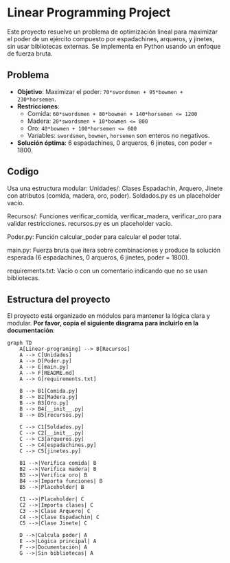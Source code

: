 # Linear Programming Project

Este proyecto resuelve un problema de optimización lineal para maximizar el poder de un ejército compuesto por espadachines, arqueros, y jinetes, sin usar bibliotecas externas. Se implementa en Python usando un enfoque de fuerza bruta.

## Problema
- **Objetivo**: Maximizar el poder: `70*swordsmen + 95*bowmen + 230*horsemen`.
- **Restricciones**:
  - Comida: `60*swordsmen + 80*bowmen + 140*horsemen <= 1200`
  - Madera: `20*swordsmen + 10*bowmen <= 800`
  - Oro: `40*bowmen + 100*horsemen <= 600`
  - Variables: `swordsmen`, `bowmen`, `horsemen` son enteros no negativos.
- **Solución óptima**: 6 espadachines, 0 arqueros, 6 jinetes, con poder = 1800.


## Codigo
Usa una estructura modular:
Unidades/: Clases Espadachin, Arquero, Jinete con atributos (comida, madera, oro, poder). Soldados.py es un placeholder vacío.

Recursos/: Funciones verificar_comida, verificar_madera, verificar_oro para validar restricciones. recursos.py es un placeholder vacío.

Poder.py: Función calcular_poder para calcular el poder total.

main.py: Fuerza bruta que itera sobre combinaciones y produce la solución esperada (6 espadachines, 0 arqueros, 6 jinetes, poder = 1800).

requirements.txt: Vacío o con un comentario indicando que no se usan bibliotecas.


## Estructura del proyecto
El proyecto está organizado en módulos para mantener la lógica clara y modular. **Por favor, copia el siguiente diagrama para incluirlo en la documentación**:

```mermaid
graph TD
    A[Linear-programing] --> B[Recursos]
    A --> C[Unidades]
    A --> D[Poder.py]
    A --> E[main.py]
    A --> F[README.md]
    A --> G[requirements.txt]

    B --> B1[Comida.py]
    B --> B2[Madera.py]
    B --> B3[Oro.py]
    B --> B4[__init__.py]
    B --> B5[recursos.py]

    C --> C1[Soldados.py]
    C --> C2[__init__.py]
    C --> C3[arqueros.py]
    C --> C4[espadachines.py]
    C --> C5[jinetes.py]

    B1 -->|Verifica comida| B
    B2 -->|Verifica madera| B
    B3 -->|Verifica oro| B
    B4 -->|Importa funciones| B
    B5 -->|Placeholder| B

    C1 -->|Placeholder| C
    C2 -->|Importa clases| C
    C3 -->|Clase Arquero| C
    C4 -->|Clase Espadachin| C
    C5 -->|Clase Jinete| C

    D -->|Calcula poder| A
    E -->|Lógica principal| A
    F -->|Documentación| A
    G -->|Sin bibliotecas| A

